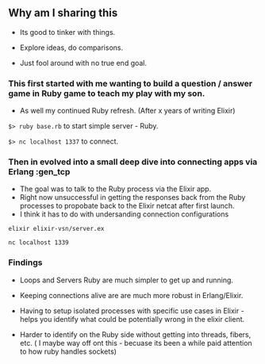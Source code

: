 ## Why am I sharing this

* Its good to tinker with things.

* Explore ideas, do comparisons.

* Just fool around with no true end goal.

### This first started with me wanting to build a question / answer game in Ruby game to teach my play with my son. 

* As well my continued Ruby refresh. (After x years of writing Elixir)


`$> ruby base.rb` to start simple server - Ruby.

`$> nc localhost 1337` to connect.

### Then in evolved into a small deep dive into connecting apps via Erlang :gen_tcp

* The goal was to talk to the Ruby process via the Elixir app.
* Right now  unsuccessful in getting the responses back from the Ruby processes to propobate back to the Elixir netcat after first launch.
* I think it has to do with undersanding connection configurations 

`elixir elixir-vsn/server.ex`

`nc localhost 1339` 

### Findings

* Loops and Servers Ruby are much simpler to get up and running.
* Keeping connections alive are are much more robust in Erlang/Elixir.
* Having to setup isolated processes with specific use cases in Elixir - helps you identify what could be potentially wrong in the elixir client.

* Harder to identify on the Ruby side without getting into threads, fibers, etc. ( I maybe way off ont this - becuase its been a while paid attention to how ruby handles sockets)



